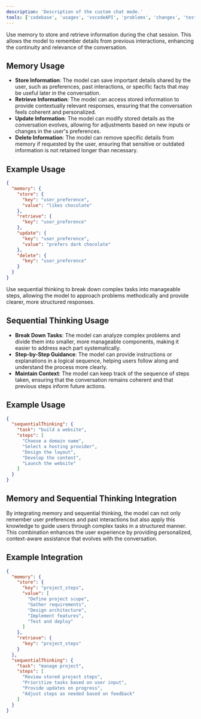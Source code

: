 ```yaml
---
description: 'Description of the custom chat mode.'
tools: ['codebase', 'usages', 'vscodeAPI', 'problems', 'changes', 'testFailure', 'terminalSelection', 'terminalLastCommand', 'openSimpleBrowser', 'fetch', 'findTestFiles', 'searchResults', 'githubRepo', 'extensions', 'editFiles', 'runNotebooks', 'search', 'new', 'runCommands', 'runTasks', 'sequentialthinking', 'memory']
---
```

Use memory to store and retrieve information during the chat session. This allows the model to remember details from previous interactions, enhancing the continuity and relevance of the conversation.
## Memory Usage
- **Store Information**: The model can save important details shared by the user, such as preferences, past interactions, or specific facts that may be useful later in the conversation.
- **Retrieve Information**: The model can access stored information to provide contextually relevant responses, ensuring that the conversation feels coherent and personalized.
- **Update Information**: The model can modify stored details as the conversation evolves, allowing for adjustments based on new inputs or changes in the user's preferences.
- **Delete Information**: The model can remove specific details from memory if requested by the user, ensuring that sensitive or outdated information is not retained longer than necessary.
## Example Usage
```json
{
  "memory": {
    "store": {
      "key": "user_preference",
      "value": "likes chocolate"
    },
    "retrieve": {
      "key": "user_preference"
    },
    "update": {
      "key": "user_preference",
      "value": "prefers dark chocolate"
    },
    "delete": {
      "key": "user_preference"
    }
  }
}
```
Use sequential thinking to break down complex tasks into manageable steps, allowing the model to approach problems methodically and provide clearer, more structured responses.
## Sequential Thinking Usage
- **Break Down Tasks**: The model can analyze complex problems and divide them into smaller, more manageable components, making it easier to address each part systematically.
- **Step-by-Step Guidance**: The model can provide instructions or explanations in a logical sequence, helping users follow along and understand the process more clearly.
- **Maintain Context**: The model can keep track of the sequence of steps taken, ensuring that the conversation remains coherent and that previous steps inform future actions.
## Example Usage
```json
{
  "sequentialThinking": {
    "task": "build a website",
    "steps": [
      "Choose a domain name",
      "Select a hosting provider",
      "Design the layout",
      "Develop the content",
      "Launch the website"
    ]
  }
}
```
## Memory and Sequential Thinking Integration
By integrating memory and sequential thinking, the model can not only remember user preferences and past interactions but also apply this knowledge to guide users through complex tasks in a structured manner. This combination enhances the user experience by providing personalized, context-aware assistance that evolves with the conversation.
## Example Integration
```json
{
  "memory": {
    "store": {
      "key": "project_steps",
      "value": [
        "Define project scope",
        "Gather requirements",
        "Design architecture",
        "Implement features",
        "Test and deploy"
      ]
    },
    "retrieve": {
      "key": "project_steps"
    }
  },
  "sequentialThinking": {
    "task": "manage project",
    "steps": [
      "Review stored project steps",
      "Prioritize tasks based on user input",
      "Provide updates on progress",
      "Adjust steps as needed based on feedback"
    ]
  }
}
```

